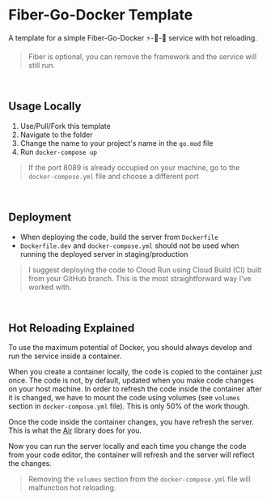 # Fiber-Go-Docker Template

A template for a simple Fiber-Go-Docker ⚡️-🐀-🐳 service with hot reloading.

> Fiber is optional, you can remove the framework and the service will still run.

<br />

## Usage Locally

1. Use/Pull/Fork this template
2. Navigate to the folder
3. Change the name to your project's name in the `go.mod` file
4. Run `docker-compose up`

> If the port 8089 is already occupied on your machine, go to
the `docker-compose.yml` file and choose a different port

<br />

## Deployment

- When deploying the code, build the server from `Dockerfile`
- `Dockerfile.dev` and `docker-compose.yml` should not be used when running
the deployed server in staging/production


> I suggest deploying the code to Cloud Run using Cloud Build (CI) built from your
GitHub branch. This is the most straightforward way I've worked with.

<br />

## Hot Reloading Explained

To use the maximum potential of Docker, you should always develop and run
the service inside a container.

When you create a container locally, the code is copied to the container
just once. The code is not, by default, updated when you make code changes
on your host machine. In order to refresh the code inside the container after
it is changed, we have to mount the code using volumes (see `volumes` section
in `docker-compose.yml` file). This is only 50% of the work though.

Once the code inside the container changes, you have refresh the server. This
is what the [Air](https://github.com/cosmtrek/air) library does for you.

Now you can run the server locally and each time you change the code
from your code editor, the container will refresh and the server will reflect
the changes.

> Removing the `volumes` section from the `docker-compose.yml` file will
malfunction hot reloading.
